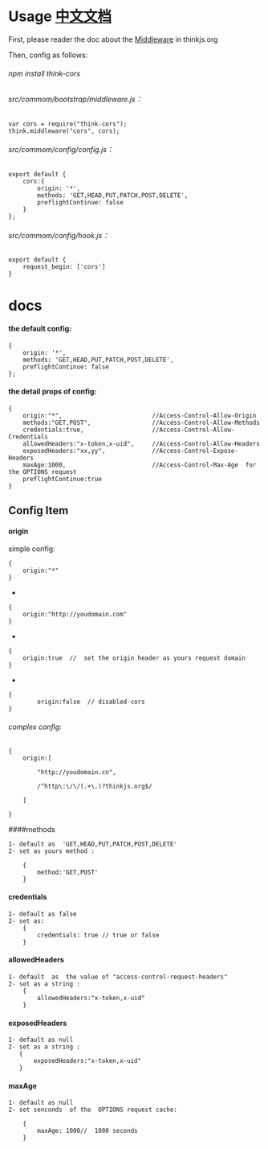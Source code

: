 
# Usage   [中文文档](README.CN.md)

First, please reader the doc about the [Middleware](https://thinkjs.org/en/doc/2.1/middleware.html) in thinkjs.org

Then, config  as follows:

###### npm install think-cors

###### src/commom/bootstrap/middleware.js：

    var cors = require("think-cors");
    think.middleware("cors", cors);
    
###### src/commom/config/config.js：

    export default {
        cors:{
            origin: '*',
            methods: 'GET,HEAD,PUT,PATCH,POST,DELETE',
            preflightContinue: false 
        }
    };
    
###### src/commom/config/hook.js：

    export default {
        request_begin: ['cors']
    }


    
    
# docs


    
#### the default config:
    
    {
        origin: '*',
        methods: 'GET,HEAD,PUT,PATCH,POST,DELETE',
        preflightContinue: false 
    };
    
    
#### the detail props of config:
    
    {
        origin:"*",                         //Access-Control-Allow-Origin
        methods:"GET,POST",                 //Access-Control-Allow-Methods 
        credentials:true,                   //Access-Control-Allow-Credentials
        allowedHeaders:"x-token,x-uid",     //Access-Control-Allow-Headers
        exposedHeaders:"xx,yy",             //Access-Control-Expose-Headers
        maxAge:1000,                        //Access-Control-Max-Age  for the OPTIONS request
        preflightContinue:true              
    }
 
##  Config Item 

#### origin  

simple config:

    {
        origin:"*"
    }

-

    {
        origin:"http://youdomain.com"
    }

-

    {
        origin:true  //  set the origin header as yours request domain
    }
 
-
    
    {
            origin:false  // disabled cors
    }
        
 
###### complex config:

    {
        origin:[
            
            "http://youdomain.cn",
            
            /^http\:\/\/(.+\.)?thinkjs.org$/
        
        ]
    
    }
    

        
    
####methods 
   
    1- default as  'GET,HEAD,PUT,PATCH,POST,DELETE'
    2- set as yours method :
        
        {
            method:'GET,POST'
        }
    
    

#### credentials
    
    1- default as false
    2- set as:
        {
            credentials: true // true or false
        }
        


#### allowedHeaders  
    1- default  as  the value of "access-control-request-headers"
    2- set as a string :
        {
            allowedHeaders:"x-token,x-uid"
        }

#### exposedHeaders

    1- default as null
    2- set as a string :
       {
           exposedHeaders:"x-token,x-uid"
       }


#### maxAge  

    1- default as null
    2- set senconds  of the  OPTIONS request cache:
    
        {
            maxAge: 1000//  1000 seconds
        }


    
  
    
    
    



    
